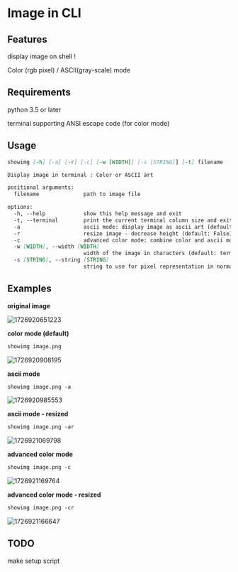 # Image in CLI

## Features

display image on shell !

Color (rgb pixel) / ASCII(gray-scale) mode

## Requirements

python 3.5 or later

terminal supporting ANSI escape code (for color mode)

## Usage

```markdown
showimg [-h] [-a] [-r] [-c] [-w [WIDTH]] [-s [STRING]] [-t] filename

Display image in terminal : Color or ASCII art

positional arguments:
  filename              path to image file

options:
  -h, --help            show this help message and exit
  -t, --terminal        print the current terminal column size and exit
  -a                    ascii mode: display image as ascii art (default: False)
  -r                    resize image - decrease height (default: False)
  -c                    advanced color mode: combine color and ascii mode (default: False)
  -w [WIDTH], --width [WIDTH]
                        width of the image in characters (default: terminal width * 0.8)
  -s [STRING], --string [STRING]
                        string to use for pixel representation in normal color mode (default: "██")
```

## Examples

**original image**

![1726920651223](image/README/1726920651223.png)

**color mode (default)**

```markdown
showimg image.png
```

![1726920908195](image/README/1726920908195.png)

**ascii mode**

```markdown
showimg image.png -a
```

![1726920985553](image/README/1726920985553.png)

**ascii mode - resized**

```markdown
showimg image.png -ar
```

![1726921069798](image/README/1726921069798.png)

**advanced color mode**

```markdown
showimg image.png -c
```

![1726921169764](image/README/1726921169764.png)

**advanced color mode - resized**

```markdown
showimg image.png -cr
```

![1726921166647](image/README/1726921166647.png)

## TODO

make setup script
